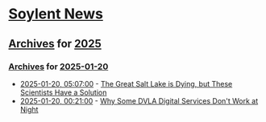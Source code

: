 # [Soylent News](../../../README.md)

## [Archives](../../index.md) for [2025](../index.md)

### [Archives](../../index.md) for [2025-01-20](index.md)

* [2025-01-20, 05:07:00](https://soylentnews.org/article.pl?sid=25/01/19/1412241&from=rss) - [The Great Salt Lake is Dying, but These Scientists Have a Solution](https://soylentnews.org/article.pl?sid=25/01/19/1412241&from=rss)
* [2025-01-20, 00:21:00](https://soylentnews.org/article.pl?sid=25/01/19/0348201&from=rss) - [Why Some DVLA Digital Services Don't Work at Night](https://soylentnews.org/article.pl?sid=25/01/19/0348201&from=rss)
